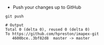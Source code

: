 
* Push your changes up to GitHub

```
git push
```
```
# Output
Total 0 (delta 0), reused 0 (delta 0)
To https://github.com/hpreston/imapex-git
   4600bce..3bf82d8  master -> master
```

